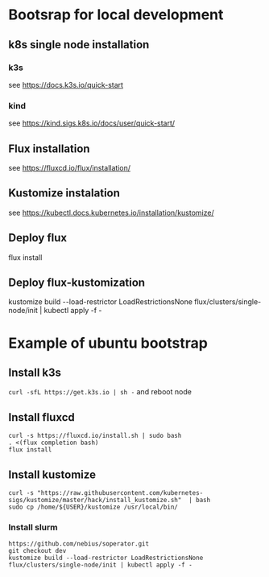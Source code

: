 # Bootsrap for local development

## k8s single node installation

### k3s
see https://docs.k3s.io/quick-start

### kind
see https://kind.sigs.k8s.io/docs/user/quick-start/

## Flux installation
see https://fluxcd.io/flux/installation/

## Kustomize instalation
see https://kubectl.docs.kubernetes.io/installation/kustomize/

## Deploy flux
flux install

## Deploy flux-kustomization

kustomize build --load-restrictor LoadRestrictionsNone flux/clusters/single-node/init | kubectl apply -f -

# Example of ubuntu bootstrap

## Install k3s
```curl -sfL https://get.k3s.io | sh -```
and reboot node

## Install fluxcd
```
curl -s https://fluxcd.io/install.sh | sudo bash
. <(flux completion bash)
flux install
```
## Install kustomize
```
curl -s "https://raw.githubusercontent.com/kubernetes-sigs/kustomize/master/hack/install_kustomize.sh"  | bash
sudo cp /home/${USER}/kustomize /usr/local/bin/
```

### Install slurm

```
https://github.com/nebius/soperator.git
git checkout dev
kustomize build --load-restrictor LoadRestrictionsNone flux/clusters/single-node/init | kubectl apply -f -
```
